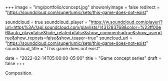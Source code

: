 +++
image = "img/portfolio/concept.jpg"
showonlyimage = false
redirect = "https://soundcloud.com/superlumic/sets/this-game-does-not-exist"

soundcloud = true
soundcloud_player = "https://w.soundcloud.com/player/?url=https%3A//api.soundcloud.com/playlists/1431283768&color=%23ff00e6&auto_play=false&hide_related=false&show_comments=true&show_user=true&show_reposts=false&show_teaser=true"
souncloud_url = "https://soundcloud.com/superlumic/sets/this-game-does-not-exist"
soundcloud_title = "This game does not exist"

date = "2022-02-14T05:00:00-05:00"
title = "Game concept series"
draft = false
+++

Composition.